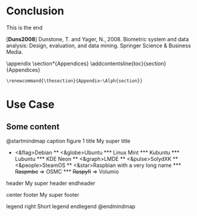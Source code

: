 # Conclusion

This is the end



[**Duns2008**] Dunstone, T. and Yager, N., 2008. Biometric system and data analysis: Design, evaluation, and data mining. Springer Science & Business Media.



\appendix
\section*{Appendices}
\addcontentsline{toc}{section}{Appendices}

```\renewcommand{\thesection}{Appendix~\Alph{section}}``` 




# Use Case

## Some content

@startmindmap
caption figure 1
title My super title

* <&flag>Debian
** <&globe>Ubuntu
*** Linux Mint
*** Kubuntu
*** Lubuntu
*** KDE Neon
** <&graph>LMDE
** <&pulse>SolydXK
** <&people>SteamOS
** <&star>Raspbian with a very long name
*** <s>Raspmbc</s> => OSMC
*** <s>Raspyfi</s> => Volumio

header
My super header
endheader

center footer My super footer

legend right
  Short
  legend
endlegend
@endmindmap


